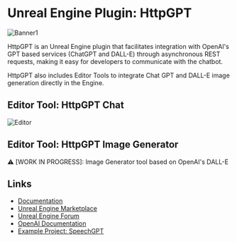 # Unreal Engine Plugin: HttpGPT

![Banner1](https://user-images.githubusercontent.com/77353979/226219720-150abd31-487c-474f-ab14-576ff2efbdde.png)

HttpGPT is an Unreal Engine plugin that facilitates integration with OpenAI's GPT based services (ChatGPT and DALL-E) through asynchronous REST requests, making it easy for developers to communicate with the chatbot. 

HttpGPT also includes Editor Tools to integrate Chat GPT and DALL-E image generation directly in the Engine.

## Editor Tool: HttpGPT Chat
![Editor](https://user-images.githubusercontent.com/77353979/226606703-22f828a4-df71-43b1-b960-5ad100616064.png)

## Editor Tool: HttpGPT Image Generator
⚠️ [WORK IN PROGRESS]: Image Generator tool based on OpenAI's DALL-E

## Links
* [Documentation](https://github.com/lucoiso/UEHttpGPT/wiki)
* [Unreal Engine Marketplace](https://www.unrealengine.com/marketplace/en-US/product/433c180835184aeca0172680a69497ee)
* [Unreal Engine Forum](https://forums.unrealengine.com/t/free-httpgpt-chatgpt-integration/765168?u=lucoiso)
* [OpenAI Documentation](https://platform.openai.com/docs/guides/chat)
* [Example Project: SpeechGPT](https://github.com/lucoiso/UESpeechGPT)
